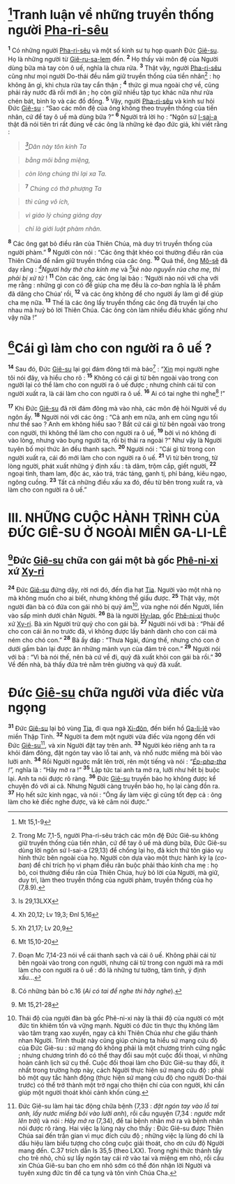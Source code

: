 # [^1*]Tranh luận về những truyền thống người [Pha-ri-sêu]()
<sup><b>1</b></sup> Có những người [Pha-ri-sêu]() và một số kinh sư tụ họp quanh Đức [Giê-su](). Họ là những người từ [Giê-ru-sa-lem]() đến. <sup><b>2</b></sup> Họ thấy vài môn đệ của Người dùng bữa mà tay còn ô uế, nghĩa là chưa rửa. <sup><b>3</b></sup> Thật vậy, người [Pha-ri-sêu]() cũng như mọi người Do-thái đều nắm giữ truyền thống của tiền nhân[^1] : họ không ăn gì, khi chưa rửa tay cẩn thận ; <sup><b>4</b></sup> thức gì mua ngoài chợ về, cũng phải rảy nước đã rồi mới ăn ; họ còn giữ nhiều tập tục khác nữa như rửa chén bát, bình lọ và các đồ đồng. <sup><b>5</b></sup> Vậy, người [Pha-ri-sêu]() và kinh sư hỏi Đức [Giê-su]() : “Sao các môn đệ của ông không theo truyền thống của tiền nhân, cứ để tay ô uế mà dùng bữa ?” <sup><b>6</b></sup> Người trả lời họ : “Ngôn sứ [I-sai-a]() thật đã nói tiên tri rất đúng về các ông là những kẻ đạo đức giả, khi viết rằng :


> *[^2*]Dân này tôn kính Ta*
>


> *bằng môi bằng miệng,*
>


> *còn lòng chúng thì lại xa Ta.*
>


> <sup><b>7</b></sup> *Chúng có thờ phượng Ta*
>


> *thì cũng vô ích,*
>


> *vì giáo lý chúng giảng dạy*
>


> *chỉ là giới luật phàm nhân.*
>

<sup><b>8</b></sup> Các ông gạt bỏ điều răn của Thiên Chúa, mà duy trì truyền thống của người phàm.” <sup><b>9</b></sup> Người còn nói : “Các ông thật khéo coi thường điều răn của Thiên Chúa để nắm giữ truyền thống của các ông. <sup><b>10</b></sup> Quả thế, ông [Mô-sê]() đã dạy rằng : *[^3*]Ngươi hãy thờ cha kính mẹ* và *[^4*]kẻ nào nguyền rủa cha mẹ, thì phải bị xử tử* ! <sup><b>11</b></sup> Còn các ông, các ông lại bảo : ‘Người nào nói với cha với mẹ rằng : những gì con có để giúp cha mẹ đều là *co-ban* nghĩa là lễ phẩm đã dâng cho Chúa’ rồi, <sup><b>12</b></sup> và các ông không để cho người ấy làm gì để giúp cha mẹ nữa. <sup><b>13</b></sup> Thế là các ông lấy truyền thống các ông đã truyền lại cho nhau mà huỷ bỏ lời Thiên Chúa. Các ông còn làm nhiều điều khác giống như vậy nữa !”


# [^5*]Cái gì làm cho con người ra ô uế ?
<sup><b>14</b></sup> Sau đó, Đức [Giê-su]() lại gọi đám đông tới mà bảo[^2] : “[Xin]() mọi người nghe tôi nói đây, và hiểu cho rõ : <sup><b>15</b></sup> Không có cái gì từ bên ngoài vào trong con người lại có thể làm cho con người ra ô uế được ; nhưng chính cái từ con người xuất ra, là cái làm cho con người ra ô uế. <sup><b>16</b></sup> Ai có tai nghe thì nghe[^3] !”

<sup><b>17</b></sup> Khi Đức [Giê-su]() đã rời đám đông mà vào nhà, các môn đệ hỏi Người về dụ ngôn ấy. <sup><b>18</b></sup> Người nói với các ông : “Cả anh em nữa, anh em cũng ngu tối như thế sao ? Anh em không hiểu sao ? Bất cứ cái gì từ bên ngoài vào trong con người, thì không thể làm cho con người ra ô uế, <sup><b>19</b></sup> bởi vì nó không đi vào lòng, nhưng vào bụng người ta, rồi bị thải ra ngoài ?” Như vậy là Người tuyên bố mọi thức ăn đều thanh sạch. <sup><b>20</b></sup> Người nói : “Cái gì từ trong con người xuất ra, cái đó mới làm cho con người ra ô uế. <sup><b>21</b></sup> Vì từ bên trong, từ lòng người, phát xuất những ý định xấu : tà dâm, trộm cắp, giết người, <sup><b>22</b></sup> ngoại tình, tham lam, độc ác, xảo trá, trác táng, ganh tị, phỉ báng, kiêu ngạo, ngông cuồng. <sup><b>23</b></sup> Tất cả những điều xấu xa đó, đều từ bên trong xuất ra, và làm cho con người ra ô uế.”


# III. NHỮNG CUỘC HÀNH TRÌNH CỦA ĐỨC GIÊ-SU Ở NGOÀI MIỀN GA-LI-LÊ

## [^6*]Đức [Giê-su]() chữa con gái một bà gốc [Phê-ni-xi]() xứ [Xy-ri]()
<sup><b>24</b></sup> Đức [Giê-su]() đứng dậy, rời nơi đó, đến địa hạt [Tia](). Người vào một nhà nọ mà không muốn cho ai biết, nhưng không thể giấu được. <sup><b>25</b></sup> Thật vậy, một người đàn bà có đứa con gái nhỏ bị quỷ ám[^4], vừa nghe nói đến Người, liền vào sấp mình dưới chân Người. <sup><b>26</b></sup> Bà là người [Hy-lạp](), gốc [Phê-ni-xi]() thuộc xứ [Xy-ri](). Bà xin Người trừ quỷ cho con gái bà. <sup><b>27</b></sup> Người nói với bà : “Phải để cho con cái ăn no trước đã, vì không được lấy bánh dành cho con cái mà ném cho chó con.” <sup><b>28</b></sup> Bà ấy đáp : “Thưa Ngài, đúng thế, nhưng chó con ở dưới gầm bàn lại được ăn những mảnh vụn của đám trẻ con.” <sup><b>29</b></sup> Người nói với bà : “Vì bà nói thế, nên bà cứ về đi, quỷ đã xuất khỏi con gái bà rồi.” <sup><b>30</b></sup> Về đến nhà, bà thấy đứa trẻ nằm trên giường và quỷ đã xuất.


# Đức [Giê-su]() chữa người vừa điếc vừa ngọng
<sup><b>31</b></sup> Đức [Giê-su]() lại bỏ vùng [Tia](), đi qua ngả [Xi-đôn](), đến biển hồ [Ga-li-lê]() vào miền Thập Tỉnh. <sup><b>32</b></sup> Người ta đem một người vừa điếc vừa ngọng đến với Đức [Giê-su]()[^5], và xin Người đặt tay trên anh. <sup><b>33</b></sup> Người kéo riêng anh ta ra khỏi đám đông, đặt ngón tay vào lỗ tai anh, và nhổ nước miếng mà bôi vào lưỡi anh. <sup><b>34</b></sup> Rồi Người ngước mắt lên trời, rên một tiếng và nói : *“[Ép-pha-tha]() !”,* nghĩa là : “Hãy mở ra !” <sup><b>35</b></sup> Lập tức tai anh ta mở ra, lưỡi như hết bị buộc lại. Anh ta nói được rõ ràng. <sup><b>36</b></sup> Đức [Giê-su]() truyền bảo họ không được kể chuyện đó với ai cả. Nhưng Người càng truyền bảo họ, họ lại càng đồn ra. <sup><b>37</b></sup> Họ hết sức kinh ngạc, và nói : “Ông ấy làm việc gì cũng tốt đẹp cả : ông làm cho kẻ điếc nghe được, và kẻ câm nói được.”

[^1]: Trong Mc 7,1-5, người Pha-ri-sêu trách các môn đệ Đức Giê-su không giữ truyền thống của tiền nhân, cứ để tay ô uế mà dùng bữa, Đức Giê-su dùng lời ngôn sứ I-sai-a (29,13) để chống lại họ, đả kích thứ tôn giáo vụ hình thức bên ngoài của họ. Người còn dựa vào một thực hành kỳ lạ (*co-ban*) để chỉ trích họ vi phạm điều răn buộc phải thảo kính cha mẹ : họ bỏ, coi thường điều răn của Thiên Chúa, huỷ bỏ lời của Người, mà giữ, duy trì, làm theo truyền thống của người phàm, truyền thống của họ (7,8.9).
[^2]: Đoạn Mc 7,14-23 nói về cái thanh sạch và cái ô uế. Không phải cái từ bên ngoài vào trong con người, nhưng cái từ trong con người mà ra mới làm cho con người ra ô uế : đó là những tư tưởng, tâm tình, ý định xấu...
[^3]: Có những bản bỏ c.16 (*Ai có tai để nghe thì hãy nghe*).
[^4]: Thái độ của người đàn bà gốc Phê-ni-xi này là thái độ của người có một đức tin khiêm tốn và vững mạnh. Người có đức tin thực thụ không lâm vào tâm trạng xao xuyến, ngay cả khi Thiên Chúa như che giấu thánh nhan Người. Trình thuật này cũng giúp chúng ta hiểu sứ mạng cứu độ của Đức Giê-su : sứ mạng đó không phải là một chương trình cứng ngắc ; nhưng chương trình đó có thể thay đổi sau một cuộc đối thoại, vì những hoàn cảnh lịch sử cụ thể. Cuộc đối thoại làm cho Đức Giê-su thay đổi, ít nhất trong trường hợp này, cách Người thực hiện sứ mạng cứu độ : phải bỏ một quy tắc hành động (thực hiện sứ mạng cứu độ cho người Do-thái trước) có thể trở thành một trở ngại cho thiện chí của con người, khi cần giúp một người thoát khỏi cảnh khốn cùng.
[^5]: Đức Giê-su làm hai tác động chữa bệnh (7,33 : *đặt ngón tay vào lỗ tai anh, lấy nước miếng bôi vào lưỡi anh*), rồi cầu nguyện (7,34 : *ngước mắt lên trời*) và nói : *Hãy mở ra* (7,34), để tai bệnh nhân mở ra và bệnh nhân nói được rõ ràng. Hai việc lạ lùng này cho thấy : Đức Giê-su được Thiên Chúa sai đến trần gian vì mục đích cứu độ ; những việc lạ lùng đó chỉ là dấu hiệu làm biểu tượng cho công cuộc giải thoát, cho ơn cứu độ Người mang đến. C.37 trích dẫn Is 35,5 (theo LXX). Trong nghi thức thánh tẩy cho trẻ nhỏ, chủ sự lấy ngón tay cái rờ vào tai và miệng em nhỏ, rồi cầu xin Chúa Giê-su ban cho em nhỏ sớm có thể đón nhận lời Người và tuyên xưng đức tin để ca tụng và tôn vinh Chúa Cha.
[^1*]: Mt 15,1-9
[^2*]: Is 29,13LXX
[^3*]: Xh 20,12; Lv 19,3; Đnl 5,16
[^4*]: Xh 21,17; Lv 20,9
[^5*]: Mt 15,10-20
[^6*]: Mt 15,21-28